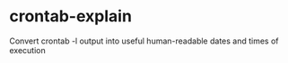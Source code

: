 # crontab-explain
Convert crontab -l output into useful human-readable dates and times of execution
